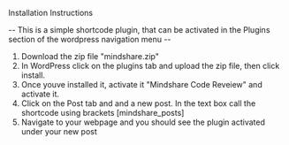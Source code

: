 Installation Instructions

-- This is a simple shortcode plugin, that can be activated in the Plugins
section of the wordpress navigation menu --

1. Download the zip file "mindshare.zip"
2. In WordPress click on the plugins tab and upload the zip file, then click install.
3. Once youve installed it, activate it "Mindshare Code Reveiew" and activate it.
4. Click on the Post tab and and a new post. In the text box call the shortcode using
   brackets [mindshare_posts]
5. Navigate to your webpage and you should see the plugin activated under your new post
